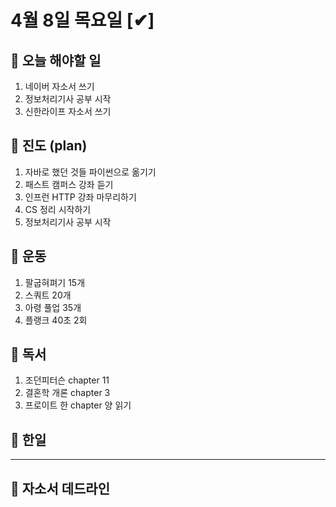 # 4월 8일 목요일 [✔]

## 📌 오늘 해야할 일

1. 네이버 자소서 쓰기
2. 정보처리기사 공부 시작
3. 신한라이프 자소서 쓰기

## 📌 진도 (plan)

1. 자바로 했던 것들 파이썬으로 옮기기
2. 패스트 캠퍼스 강좌 듣기
3. 인프런 HTTP 강좌 마무리하기
4. CS 정리 시작하기
5. 정보처리기사 공부 시작

## 📌 운동

1. 팔굽혀펴기 15개 
2. 스쿼트 20개 
3. 아령 풀업 35개
4. 플랭크 40초 2회 

## 📌 독서

1. 조던피터슨 chapter 11 
2. 결혼학 개론 chapter 3
3. 프로이트 한 chapter 양 읽기

## 📌 한일
___

## 📌 자소서 데드라인
